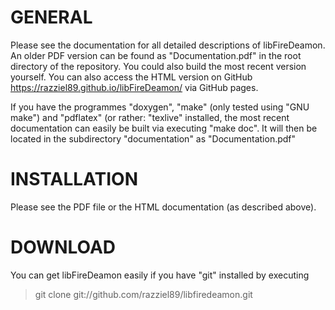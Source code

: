 # GENERAL

Please see the documentation for all detailed descriptions of libFireDeamon. An
older PDF version can be found as "Documentation.pdf" in the root directory of
the repository. You could also build the most recent version yourself. You can also
access the HTML version on GitHub <https://razziel89.github.io/libFireDeamon/> via
GitHub pages.

If you have the programmes "doxygen", "make" (only tested using "GNU make") and
"pdflatex" (or rather: "texlive" installed, the most recent documentation can
easily be built via executing "make doc". It will then be located in
the subdirectory "documentation" as "Documentation.pdf"

# INSTALLATION

Please see the PDF file or the HTML documentation (as described above).

# DOWNLOAD

You can get libFireDeamon easily if you have "git" installed by executing

> git clone git://github.com/razziel89/libfiredeamon.git
